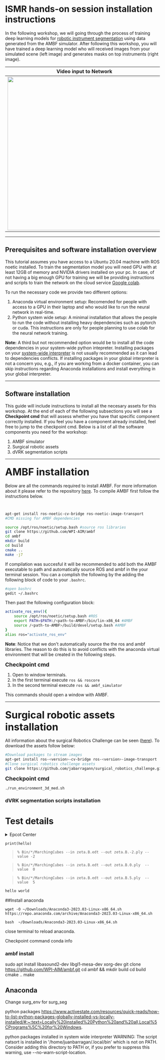 # ISMR hands-on session installation instructions

In the following workshop, we will going through the process of training deep learning models for [robotic instrument segmentation](https://endovissub2017-roboticinstrumentsegmentation.grand-challenge.org/) using data generated from the AMBF simulator. After following this workshop, you will have trained a deep learning model who will received images from your simulated scene (left image) and generates masks on top instruments (right image).


|        Video input to Network        | Video output (segmentations) from Network |
| :----------------------------------: | :---------------------------------------: |
| <img src='./images/raw_video.gif' width="500"/> | <img src='./images/inferred_video.gif' width="500" /> |

<hr>

## Prerequisites and software installation overview

This tutorial assumes you have access to a Ubuntu 20.04 machine with ROS noetic installed. To train the segmentation model you will need GPU with at least 12GB of memory and NVIDIA drivers installed on your pc. In case, of not having a big enough GPU for training we will be providing instructions and scripts to train the network on the cloud service [Google colab](https://colab.research.google.com/). 

To run the necessary code we provide two different options:
  1. Anaconda virtual environment setup: Recomended for people with access to a GPU in their laptop and who would like to run the neural network in real-time.
  2. Python system wide setup: A minimal installation that allows the people to run the code without installing heavy dependencies such as pytorch or cuda. This instructions are only for people planning to use colab for the neural network training.  

**Note:** A third but not recommended option would be to install all the code dependencies in your system-wide python intepreter. Installing packages on your [system-wide interpreter](www.activestate.com/blog/how-to-manage-python-environments-global-vs-virtual/) is not usually recommended as it can lead to dependencies conflicts. If installing packages in your global interpreter is not a concern you, e.g., if you are working from a docker container, you can skip instructions regarding Anaconda installations and install everything in your global interpreter.

<hr>

## Software installation

This guide will include instructions to install all the necesary assets for this workshop. At the end of each of the following subsections you will see a <b>Checkpoint cmd</b> that will assess whether you have that specific component correctly installed. If you feel you have a component already installed, feel free to jump to the checkpoint cmd. Below is a list of all the software components you need for the workshop:

1. AMBF simulator
2. Surgical robotic assets 
3. dVRK segmentation scripts

<hr>

### <font size="+3"> <b>AMBF installation </b></font> 

Below are all the commands required to install AMBF. For more information about it please refer to the repository [here](https://github.com/WPI-AIM/ambf). To compile AMBF first follow the instructions below.

```bash


apt-get install ros-noetic-cv-bridge ros-noetic-image-transport
#CMD missing for AMBF dependencies

source /opt/ros/noetic/setup.bash #source ros libraries
git clone https://github.com/WPI-AIM/ambf
cd ambf
mkdir build 
cd build
cmake ..
make -j7
```

If compilation was succesful it will be recommended to add both the AMBF executable to path and automatically source ROS and ambf in the your terminal session. You can a complish the following by the adding the following block of code to your `.bashrc`.

```bash
#open bashrc
gedit ~/.bashrc
```

Then past the following configuration block:

```bash
activate_ros_env(){
    source /opt/ros/noetic/setup.bash #ROS
    export PATH=$PATH:/<path-to-AMBF>/bin/lin-x86_64 #AMBF
    source /<path-to-AMBF>/build/devel/setup.bash #AMBF
}
alias ros="activate_ros_env"
```

**Note**: Notice that we don't automatically source the the ros and ambf libraries. The reason to do this is to avoid conflicts with the anaconda virtual environment that will be created in the following steps.


<font size="+1"><b>Checkpoint cmd</b></font>

1. Open to window terminals.
2. In the first terminal execute `ros && roscore`
3. In the second terminal execute `ros && ambf_simulator`

This commands should open a window with AMBF.

<hr>

### <font size="+3"> <b>Surgical robotic assets installation</b></font>



All information about the surgical Robotics Challenge can be seen ([here](https://github.com/jabarragann/surgical_robotics_challenge)). To download the assets follow below:

```bash
#Download packages to stream images
apt-get install ros-<version>-cv-bridge ros-<version>-image-transport
#Clone surgical robotics challenge assets
git clone https://github.com/jabarragann/surgical_robotics_challenge.git
```

<font size="+1"><b>Checkpoint cmd</b></font>
```bash
./run_environment_3d_med.sh
```


### dVRK segmentation scripts installation


# Test details

<details>
  <summary>Epcot Center</summary>
  <p>Epcot is a theme park at Walt Disney World Resort featuring exciting attractions, international pavilions, award-winning fireworks and seasonal special events.</p>
  <b>hello</b>
</details>





<code>
print(hello)
</code>


<blockquote><code>% Bin/*/MarchingCubes --in zeta.B.edt --out zeta.B.-2.ply --value -2</code></blockquote>
<blockquote><code>% Bin/*/MarchingCubes --in zeta.B.edt --out zeta.B.0.ply  --value  0</code></blockquote>
<blockquote><code>% Bin/*/MarchingCubes --in zeta.B.edt --out zeta.B.5.ply  --value  5</code></blockquote>



```bash
hello world
```


##Install anaconda
```
wget -O ~/Downloads/Anaconda3-2023.03-Linux-x86_64.sh  https://repo.anaconda.com/archive/Anaconda3-2023.03-Linux-x86_64.sh

bash  ~/Downloads/Anaconda3-2023.03-Linux-x86_64.sh 
```


close terminal to reload anaconda.

Checkpoint command
conda info

### ambf install
sudo apt install libasound2-dev libgl1-mesa-dev xorg-dev
git clone https://github.com/WPI-AIM/ambf.git
cd ambf && mkdir build
cd build
cmake ..
make

## Anaconda 
Change surg_env for surg_seg


python packages
https://www.activestate.com/resources/quick-reads/how-to-list-python-packages-globally-installed-vs-locally-installed/#:~:text=Locally%20installed%20Python%20and%20all,Local%5CPrograms%5C%20for%20Windows.

python packages installed in system wide interpreter
  WARNING: The script natsort is installed in '/home/juanbarragan/.local/bin' which is not on PATH.
  Consider adding this directory to PATH or, if you prefer to suppress this warning, use --no-warn-script-location.
